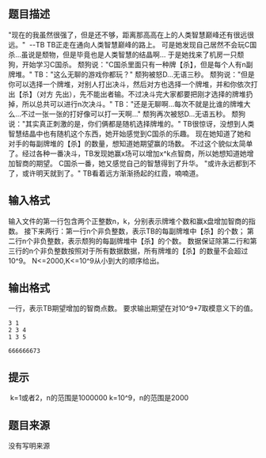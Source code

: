 


## 题目描述
"现在的我虽然很强了，但是还不够，距离那高高在上的人类智慧巅峰还有很远很远。" 
--TB
TB正走在通向人类智慧巅峰的路上。
可是她发现自己居然不会玩C国杀...虽说是颓物，但是毕竟也是人类智慧的结晶啊...
于是她找来了机房一只颓狗，开始学习C国杀。
颓狗说："C国杀里面只有一种牌【杀】，但是每个人有n副牌堆。"
TB："这么无聊的游戏你都玩？"
颓狗被怒D...无语三秒。
颓狗说："但是你可以选择一个牌堆，对别人打出决斗，然后对方也选择一个牌堆，并和你依次打出【杀】（对方
先出），先不能出者输。不过决斗完大家都要把刚才选择的牌堆扔掉，所以总共可以进行n次决斗。"
TB："还是无聊啊...每次不就是比谁的牌堆大么...不过一张一张的打好像可以打一天啊..."
颓狗再次被怒D...无语五秒。
颓狗说："其实真正刺激的是，你们俩都是随机选择牌堆的。"
TB很惊讶，没想到人类智慧结晶中也有随机这个东西，她开始感觉到C国杀的乐趣。
现在她知道了她和对手的每副牌堆的【杀】的数量，想知道她期望赢的场数。
不过这个貌似太简单了。经过各种一番决斗，TB发现她赢x场可以增加x^k点智商，所以她想知道她增加智商的期望。
C国杀一番，她又感觉自己的智慧得到了升华。
"或许永远都到不了，或许明天就到了。"
TB看着远方渐渐扬起的红霞，喃喃道。
## 输入格式
输入文件的第一行包含两个正整数n，k，分别表示牌堆个数和赢x盘增加智商的指数。
接下来两行：第一行n个非负整数，表示TB的每副牌堆中【杀】的个数；
第二行n个非负整数，表示颓狗的每副牌堆中【杀】的个数。
数据保证除第二行和第三行的n个非负整数按照对于所有数据数据，所有牌堆的【杀】的数量不会超过10^9。
N<=2000,K<=10^9从小到大的顺序给出。
## 输出格式
一行，表示TB期望增加的智商点数。
要求输出期望在对10^9+7取模意义下的值。

```input1
3 1
2 3 4
1 3 5

```
```output1
666666673
```

## 提示
 k=1或者2，n的范围是1000000
k=10^9，n的范围是2000
## 题目来源
没有写明来源


